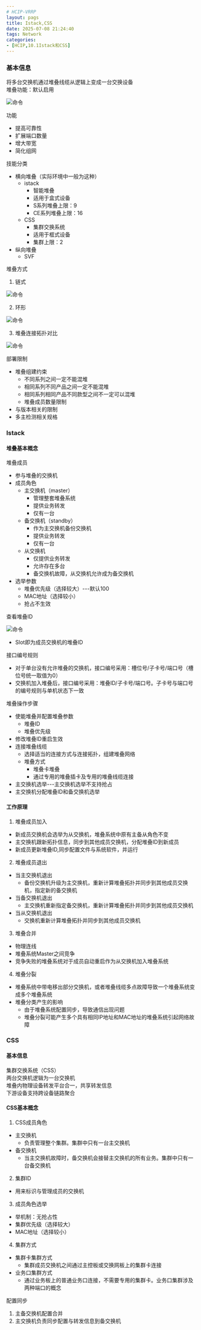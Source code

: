 ```yaml
---
# HCIP-VRRP
layout: pags
title: Istack,CSS
date: 2025-07-08 21:24:40
tags: Network
categories: 
- [HCIP,10.1Istack和CSS]
---
```


### 基本信息

将多台交换机通过堆叠线缆从逻辑上变成一台交换设备        
堆叠功能：默认启用

![命令](../imgs/堆叠/堆叠.png)
<!-- more -->
功能

- 提高可靠性
- 扩展端口数量
- 增大带宽
- 简化组网

技能分类

- 横向堆叠（实际环境中一般为这种）
  - istack
    - 智能堆叠
    - 适用于盒式设备
    - S系列堆叠上限：9
    - CE系列堆叠上限：16
  - CSS
    - 集群交换系统
    - 适用于框式设备
    - 集群上限：2
- 纵向堆叠
  - SVF

堆叠方式

1. 链式

![命令](../imgs/堆叠/链式.png)

2. 环形

![命令](../imgs/堆叠/环形.png)

3. 堆叠连接拓扑对比  

![命令](../imgs/堆叠/对比.png)

部署限制

- 堆叠组建约束
  - 不同系列之间一定不能混堆
  - 相同系列不同产品之间一定不能混堆
  - 相同系列相同产品不同款型之间不一定可以混堆
  - 堆叠成员数量限制
- 与版本相关的限制
- 多主检测相关规格

### Istack

#### 堆叠基本概念

堆叠成员
- 参与堆叠的交换机
- 成员角色
  - 主交换机（master）
    - 管理整套堆叠系统
    - 提供业务转发
    - 仅有一台
  - 备交换机（standby）
    - 作为主交换机备份交换机
    - 提供业务转发
    - 仅有一台
  - 从交换机
    - 仅提供业务转发
    - 允许存在多台
    - 备交换机故障，从交换机允许成为备交换机
- 选举参数
  - 堆叠优先级（选择较大）---默认100
  - MAC地址（选择较小）
  - 抢占不生效 

查看堆叠ID  

![命令](../imgs/堆叠/查看堆叠ID.png)

- Slot即为成员交换机的堆叠ID

接口编号规则
- 对于单台没有允许堆叠的交换机，接口编号采用：槽位号/子卡号/端口号（槽位号统一取值为0）
- 交换机加入堆叠后，接口编号采用：堆叠ID/子卡号/端口号。子卡号与端口号的编号规则与单机状态下一致

堆叠操作步骤

- 使能堆叠并配置堆叠参数
  - 堆叠ID
  -  堆叠优先级
- 修改堆叠ID重启生效
- 连接堆叠线缆
  - 选择适当的连接方式与连接拓扑，组建堆叠网络 
  - 堆叠方式
    - 堆叠卡堆叠
    - 通过专用的堆叠插卡及专用的堆叠线缆连接
- 主交换机选举---主交换机选举不支持抢占
- 主交换机分配堆叠ID和备交换机选举

#### 工作原理

1. 堆叠成员加入
- 新成员交换机会选举为从交换机，堆叠系统中原有主备从角色不变
- 主交换机跟新拓扑信息，同步到其他成员交换机，分配堆叠ID到新成员
- 新成员更新堆叠ID,同步配置文件与系统软件，并运行

2. 堆叠成员退出
- 当主交换机退出
  - 备份交换机升级为主交换机，重新计算堆叠拓扑并同步到其他成员交换机，指定新的备交换机
- 当备交换机退出
  - 主交换机重新指定备交换机，重新计算堆叠拓扑并同步到其他成员交换机
- 当从交换机退出
  - 交换机重新计算堆叠拓扑并同步到其他成员交换机

3. 堆叠合并
- 物理连线
- 堆叠系统Master之间竞争
- 竞争失败的堆叠系统对于成员自动重启作为从交换机加入堆叠系统

4. 堆叠分裂
- 堆叠系统中带电移出部分交换机，或者堆叠线缆多点故障导致一个堆叠系统变成多个堆叠系统
- 堆叠分类产生的影响
  - 由于堆叠系统配置同步，导致通信出现问题
  - 堆叠分裂可能产生多个具有相同IP地址和MAC地址的堆叠系统引起网络故障

### CSS

#### 基本信息

集群交换系统（CSS）    
两台交换机逻辑为一台交换机    
堆叠内物理设备转发平台合一，共享转发信息    
下游设备支持跨设备链路聚合    

#### CSS基本概念

1. CSS成员角色
  - 主交换机
    - 负责管理整个集群。集群中只有一台主交换机
  - 备交换机
    - 当主交换机故障时，备交换机会接替主交换机的所有业务。集群中只有一台备交换机

2. 集群ID
- 用来标识与管理成员的交换机

3. 成员角色选举
  - 举机制：无抢占性
  - 集群优先级（选择较大）
  - MAC地址（选择较小）

4. 集群方式
- 集群卡集群方式
  - 集群成员交换机之间通过主控板或交换网板上的集群卡连接
- 业务口集群方式
  - 通过业务板上的普通业务口连接，不需要专用的集群卡。业务口集群涉及两种端口的概念

配置同步

1. 主备交换机配置合并
2. 主交换机负责同步配置与转发信息到备交换机  






